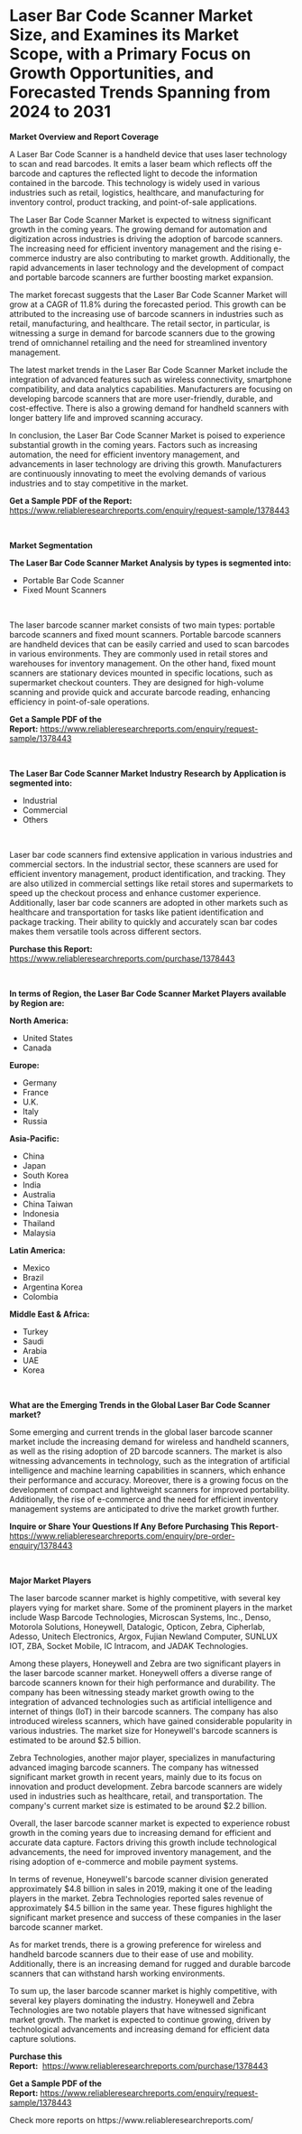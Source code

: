 <p><h1>Laser Bar Code Scanner Market Size, and Examines its Market Scope, with a Primary Focus on Growth Opportunities, and Forecasted Trends Spanning from 2024 to 2031</h1></p><p><strong>Market Overview and Report Coverage</strong></p>
<p><p>A Laser Bar Code Scanner is a handheld device that uses laser technology to scan and read barcodes. It emits a laser beam which reflects off the barcode and captures the reflected light to decode the information contained in the barcode. This technology is widely used in various industries such as retail, logistics, healthcare, and manufacturing for inventory control, product tracking, and point-of-sale applications.</p><p>The Laser Bar Code Scanner Market is expected to witness significant growth in the coming years. The growing demand for automation and digitization across industries is driving the adoption of barcode scanners. The increasing need for efficient inventory management and the rising e-commerce industry are also contributing to market growth. Additionally, the rapid advancements in laser technology and the development of compact and portable barcode scanners are further boosting market expansion.</p><p>The market forecast suggests that the Laser Bar Code Scanner Market will grow at a CAGR of 11.8% during the forecasted period. This growth can be attributed to the increasing use of barcode scanners in industries such as retail, manufacturing, and healthcare. The retail sector, in particular, is witnessing a surge in demand for barcode scanners due to the growing trend of omnichannel retailing and the need for streamlined inventory management.</p><p>The latest market trends in the Laser Bar Code Scanner Market include the integration of advanced features such as wireless connectivity, smartphone compatibility, and data analytics capabilities. Manufacturers are focusing on developing barcode scanners that are more user-friendly, durable, and cost-effective. There is also a growing demand for handheld scanners with longer battery life and improved scanning accuracy.</p><p>In conclusion, the Laser Bar Code Scanner Market is poised to experience substantial growth in the coming years. Factors such as increasing automation, the need for efficient inventory management, and advancements in laser technology are driving this growth. Manufacturers are continuously innovating to meet the evolving demands of various industries and to stay competitive in the market.</p></p>
<p><strong>Get a Sample PDF of the Report:</strong> <a href="https://www.reliableresearchreports.com/enquiry/request-sample/1378443">https://www.reliableresearchreports.com/enquiry/request-sample/1378443</a></p>
<p>&nbsp;</p>
<p><strong>Market Segmentation</strong></p>
<p><strong>The Laser Bar Code Scanner Market Analysis by types is segmented into:</strong></p>
<p><ul><li>Portable Bar Code Scanner</li><li>Fixed Mount Scanners</li></ul></p>
<p>&nbsp;</p>
<p><p>The laser barcode scanner market consists of two main types: portable barcode scanners and fixed mount scanners. Portable barcode scanners are handheld devices that can be easily carried and used to scan barcodes in various environments. They are commonly used in retail stores and warehouses for inventory management. On the other hand, fixed mount scanners are stationary devices mounted in specific locations, such as supermarket checkout counters. They are designed for high-volume scanning and provide quick and accurate barcode reading, enhancing efficiency in point-of-sale operations.</p></p>
<p><strong>Get a Sample PDF of the Report:</strong>&nbsp;<a href="https://www.reliableresearchreports.com/enquiry/request-sample/1378443">https://www.reliableresearchreports.com/enquiry/request-sample/1378443</a></p>
<p>&nbsp;</p>
<p><strong>The Laser Bar Code Scanner Market Industry Research by Application is segmented into:</strong></p>
<p><ul><li>Industrial</li><li>Commercial</li><li>Others</li></ul></p>
<p>&nbsp;</p>
<p><p>Laser bar code scanners find extensive application in various industries and commercial sectors. In the industrial sector, these scanners are used for efficient inventory management, product identification, and tracking. They are also utilized in commercial settings like retail stores and supermarkets to speed up the checkout process and enhance customer experience. Additionally, laser bar code scanners are adopted in other markets such as healthcare and transportation for tasks like patient identification and package tracking. Their ability to quickly and accurately scan bar codes makes them versatile tools across different sectors.</p></p>
<p><strong>Purchase this Report:</strong>&nbsp; <a href="https://www.reliableresearchreports.com/purchase/1378443">https://www.reliableresearchreports.com/purchase/1378443</a></p>
<p>&nbsp;</p>
<p><strong>In terms of Region, the Laser Bar Code Scanner Market Players available by Region are:</strong></p>
<p>
    <p> <strong> North America: </strong>
        <ul>
            <li>United States</li>
            <li>Canada</li>
        </ul>
        </p> 
    <p> <strong> Europe: </strong>
        <ul>
            <li>Germany</li>
            <li>France</li>
            <li>U.K.</li>
            <li>Italy</li>
            <li>Russia</li>
        </ul>
        </p> 
    <p> <strong> Asia-Pacific: </strong>
        <ul>
            <li>China</li>
            <li>Japan</li>
            <li>South Korea</li>
            <li>India</li>
            <li>Australia</li>
            <li>China Taiwan</li>
            <li>Indonesia</li>
            <li>Thailand</li>
            <li>Malaysia</li>
        </ul>
        </p> 
    <p> <strong> Latin America: </strong>
        <ul>
            <li>Mexico</li>
            <li>Brazil</li>
            <li>Argentina Korea</li>
            <li>Colombia</li>
        </ul>
        </p> 
    <p> <strong> Middle East & Africa: </strong>
        <ul>
            <li>Turkey</li>
            <li>Saudi</li>
            <li>Arabia</li>
            <li>UAE</li>
            <li>Korea</li>
        </ul>
    </p>
    </p>
<p>&nbsp;</p>
<p><strong>What are the Emerging Trends in the Global Laser Bar Code Scanner market?</strong></p>
<p><p>Some emerging and current trends in the global laser barcode scanner market include the increasing demand for wireless and handheld scanners, as well as the rising adoption of 2D barcode scanners. The market is also witnessing advancements in technology, such as the integration of artificial intelligence and machine learning capabilities in scanners, which enhance their performance and accuracy. Moreover, there is a growing focus on the development of compact and lightweight scanners for improved portability. Additionally, the rise of e-commerce and the need for efficient inventory management systems are anticipated to drive the market growth further.</p></p>
<p><strong>Inquire or Share Your Questions If Any Before Purchasing This Report</strong>- <a href="https://www.reliableresearchreports.com/enquiry/pre-order-enquiry/1378443">https://www.reliableresearchreports.com/enquiry/pre-order-enquiry/1378443</a></p>
<p>&nbsp;</p>
<p><strong>Major Market Players</strong></p>
<p><p>The laser barcode scanner market is highly competitive, with several key players vying for market share. Some of the prominent players in the market include Wasp Barcode Technologies, Microscan Systems, Inc., Denso, Motorola Solutions, Honeywell, Datalogic, Opticon, Zebra, Cipherlab, Adesso, Unitech Electronics, Argox, Fujian Newland Computer, SUNLUX IOT, ZBA, Socket Mobile, IC Intracom, and JADAK Technologies.</p><p>Among these players, Honeywell and Zebra are two significant players in the laser barcode scanner market. Honeywell offers a diverse range of barcode scanners known for their high performance and durability. The company has been witnessing steady market growth owing to the integration of advanced technologies such as artificial intelligence and internet of things (IoT) in their barcode scanners. The company has also introduced wireless scanners, which have gained considerable popularity in various industries. The market size for Honeywell's barcode scanners is estimated to be around $2.5 billion.</p><p>Zebra Technologies, another major player, specializes in manufacturing advanced imaging barcode scanners. The company has witnessed significant market growth in recent years, mainly due to its focus on innovation and product development. Zebra barcode scanners are widely used in industries such as healthcare, retail, and transportation. The company's current market size is estimated to be around $2.2 billion.</p><p>Overall, the laser barcode scanner market is expected to experience robust growth in the coming years due to increasing demand for efficient and accurate data capture. Factors driving this growth include technological advancements, the need for improved inventory management, and the rising adoption of e-commerce and mobile payment systems.</p><p>In terms of revenue, Honeywell's barcode scanner division generated approximately $4.8 billion in sales in 2019, making it one of the leading players in the market. Zebra Technologies reported sales revenue of approximately $4.5 billion in the same year. These figures highlight the significant market presence and success of these companies in the laser barcode scanner market.</p><p>As for market trends, there is a growing preference for wireless and handheld barcode scanners due to their ease of use and mobility. Additionally, there is an increasing demand for rugged and durable barcode scanners that can withstand harsh working environments.</p><p>To sum up, the laser barcode scanner market is highly competitive, with several key players dominating the industry. Honeywell and Zebra Technologies are two notable players that have witnessed significant market growth. The market is expected to continue growing, driven by technological advancements and increasing demand for efficient data capture solutions.</p></p>
<p><strong>Purchase this Report:</strong>&nbsp;&nbsp;<a href="https://www.reliableresearchreports.com/purchase/1378443">https://www.reliableresearchreports.com/purchase/1378443</a></p>
<p></p>
<p><strong>Get a Sample PDF of the Report:</strong>&nbsp;<a href="https://www.reliableresearchreports.com/enquiry/request-sample/1378443">https://www.reliableresearchreports.com/enquiry/request-sample/1378443</a></p>
<p>Check more reports on https://www.reliableresearchreports.com/</p>
